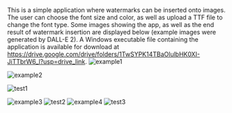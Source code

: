 This is a simple application where watermarks can be inserted onto images. The user can choose the font size and color, as well as upload a TTF file to change the font type.
Some images showing the app, as well as the end result of watermark insertion are displayed below (example images were generated by DALL-E 2). A Windows executable file containing the application is available for download at https://drive.google.com/drive/folders/1TwSYPK14TBaOlulbHK0XI-JiTTbrW6_l?usp=drive_link.
![example1](https://github.com/JM731/watermark-app/assets/137689384/94f7a184-56bf-4f48-8aff-f49d5d437cc7)

![example2](https://github.com/JM731/watermark-app/assets/137689384/d2127aba-7b0d-47b3-b1e3-10ab0dedc8ac)

![test1](https://github.com/JM731/watermark-app/assets/137689384/fc4f2adb-fb4c-4781-84ae-182d84f15122)

![example3](https://github.com/JM731/watermark-app/assets/137689384/2bf416a2-9db4-46f1-a89c-079e02e1d476)
![test2](https://github.com/JM731/watermark-app/assets/137689384/0726194d-c61f-49c1-9581-f5f52658b76c)
![example4](https://github.com/JM731/watermark-app/assets/137689384/2866be84-9d37-4185-ae70-3886aecff361)
![test3](https://github.com/JM731/watermark-app/assets/137689384/cb121dce-69a5-46fb-b39d-a5b6606deccc)
